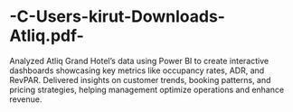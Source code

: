 # -C-Users-kirut-Downloads-Atliq.pdf-
Analyzed Atliq Grand Hotel’s data using Power BI to create interactive dashboards showcasing key metrics like occupancy rates, ADR, and RevPAR. Delivered insights on customer trends, booking patterns, and pricing strategies, helping management optimize operations and enhance revenue.
